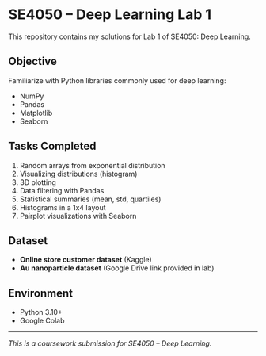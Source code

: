 # SE4050 – Deep Learning Lab 1

This repository contains my solutions for Lab 1 of SE4050: Deep Learning.

## Objective
Familiarize with Python libraries commonly used for deep learning:
- NumPy
- Pandas
- Matplotlib
- Seaborn

## Tasks Completed
1. Random arrays from exponential distribution
2. Visualizing distributions (histogram)
3. 3D plotting
4. Data filtering with Pandas
5. Statistical summaries (mean, std, quartiles)
6. Histograms in a 1x4 layout
7. Pairplot visualizations with Seaborn

## Dataset
- **Online store customer dataset** (Kaggle)
- **Au nanoparticle dataset** (Google Drive link provided in lab)

## Environment
- Python 3.10+
- Google Colab

---
*This is a coursework submission for SE4050 – Deep Learning.*
